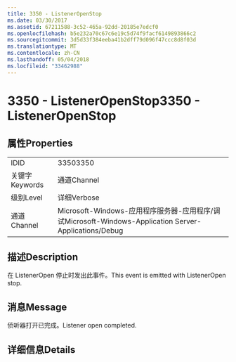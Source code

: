 ```yaml
---
title: 3350 - ListenerOpenStop
ms.date: 03/30/2017
ms.assetid: 67211588-3c52-465a-92dd-20185e7edcf0
ms.openlocfilehash: b5e232a70c67c6e19c5d74f9facf6149893866c2
ms.sourcegitcommit: 3d5d33f384eeba41b2dff79d096f47ccc8d8f03d
ms.translationtype: MT
ms.contentlocale: zh-CN
ms.lasthandoff: 05/04/2018
ms.locfileid: "33462988"
---
```

# <a name="3350---listeneropenstop"></a><span data-ttu-id="54ab3-102">3350 - ListenerOpenStop</span><span class="sxs-lookup"><span data-stu-id="54ab3-102">3350 - ListenerOpenStop</span></span>
## <a name="properties"></a><span data-ttu-id="54ab3-103">属性</span><span class="sxs-lookup"><span data-stu-id="54ab3-103">Properties</span></span>  
  
|||  
|-|-|  
|<span data-ttu-id="54ab3-104">ID</span><span class="sxs-lookup"><span data-stu-id="54ab3-104">ID</span></span>|<span data-ttu-id="54ab3-105">3350</span><span class="sxs-lookup"><span data-stu-id="54ab3-105">3350</span></span>|  
|<span data-ttu-id="54ab3-106">关键字</span><span class="sxs-lookup"><span data-stu-id="54ab3-106">Keywords</span></span>|<span data-ttu-id="54ab3-107">通道</span><span class="sxs-lookup"><span data-stu-id="54ab3-107">Channel</span></span>|  
|<span data-ttu-id="54ab3-108">级别</span><span class="sxs-lookup"><span data-stu-id="54ab3-108">Level</span></span>|<span data-ttu-id="54ab3-109">详细</span><span class="sxs-lookup"><span data-stu-id="54ab3-109">Verbose</span></span>|  
|<span data-ttu-id="54ab3-110">通道</span><span class="sxs-lookup"><span data-stu-id="54ab3-110">Channel</span></span>|<span data-ttu-id="54ab3-111">Microsoft-Windows-应用程序服务器-应用程序/调试</span><span class="sxs-lookup"><span data-stu-id="54ab3-111">Microsoft-Windows-Application Server-Applications/Debug</span></span>|  
  
## <a name="description"></a><span data-ttu-id="54ab3-112">描述</span><span class="sxs-lookup"><span data-stu-id="54ab3-112">Description</span></span>  
 <span data-ttu-id="54ab3-113">在 ListenerOpen 停止时发出此事件。</span><span class="sxs-lookup"><span data-stu-id="54ab3-113">This event is emitted with ListenerOpen stop.</span></span>  
  
## <a name="message"></a><span data-ttu-id="54ab3-114">消息</span><span class="sxs-lookup"><span data-stu-id="54ab3-114">Message</span></span>  
 <span data-ttu-id="54ab3-115">侦听器打开已完成。</span><span class="sxs-lookup"><span data-stu-id="54ab3-115">Listener open completed.</span></span>  
  
## <a name="details"></a><span data-ttu-id="54ab3-116">详细信息</span><span class="sxs-lookup"><span data-stu-id="54ab3-116">Details</span></span>
